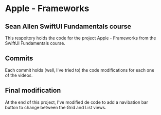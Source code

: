 # Apple - Frameworks
## Sean Allen SwiftUI Fundamentals course

This respoitory holds the code for the project Apple - Frameworks from the SwiftUI Fundamentals course.

## Commits
Each commit holds (well, I've tried to) the code modifications for each one of the videos.

## Final modification
At the end of this project, I've modified de code to add a navibation bar button to change between the Grid and List views.
